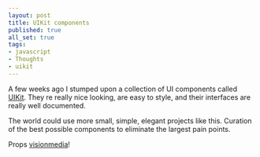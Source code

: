 ```yaml
---
layout: post
title: UIKit components
published: true
all_set: true
tags:
- javascript
- Thoughts
- uikit
---
```


A few weeks ago I stumped upon a collection of UI components called
[UIKit](http://visionmedia.github.com/uikit/). They re really nice
looking, are easy to style, and their interfaces are really well documented.

The world could use more small, simple, elegant projects like this. Curation
of the best possible components to eliminate the largest pain points.

Props [visionmedia](https://github.com/visionmedia)!

